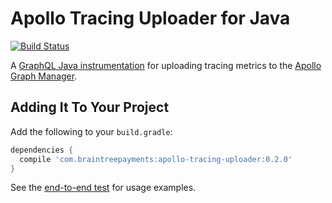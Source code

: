 # Apollo Tracing Uploader for Java

[![Build Status](https://travis-ci.org/braintree/apollo-tracing-uploader-java.svg?branch=master)](https://travis-ci.org/braintree/apollo-tracing-uploader-java)

A [GraphQL Java instrumentation](https://www.graphql-java.com/documentation/v12/instrumentation/) for uploading tracing metrics to the [Apollo Graph Manager](https://www.apollographql.com/docs/graph-manager/).

## Adding It To Your Project

Add the following to your `build.gradle`:

```groovy
dependencies {
  compile 'com.braintreepayments:apollo-tracing-uploader:0.2.0'
}
```

See the [end-to-end test](src/test/java/integration/EndToEndTest.java) for usage examples.
